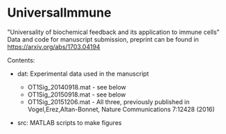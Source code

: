 # UniversalImmune
"Universality of biochemical feedback and its application to immune cells"
Data and code for manuscript submission, preprint can be found in
https://arxiv.org/abs/1703.04194

Contents:

* dat: Experimental data used in the manuscript
	* OT1Sig_20140918.mat	- see below
	* OT1Sig_20150918.mat	- see below
	* OT1Sig_20151206.mat	- All three, previously published in Vogel,Erez,Altan-Bonnet, Nature Communications 7:12428 (2016)
 
* src: MATLAB scripts to make figures

